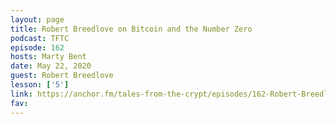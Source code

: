 ```yaml
---
layout: page
title: Robert Breedlove on Bitcoin and the Number Zero
podcast: TFTC
episode: 162
hosts: Marty Bent
date: May 22, 2020
guest: Robert Breedlove
lesson: ['5']
link: https://anchor.fm/tales-from-the-crypt/episodes/162-Robert-Breedlove-ee9e6t
fav: 
---
```

